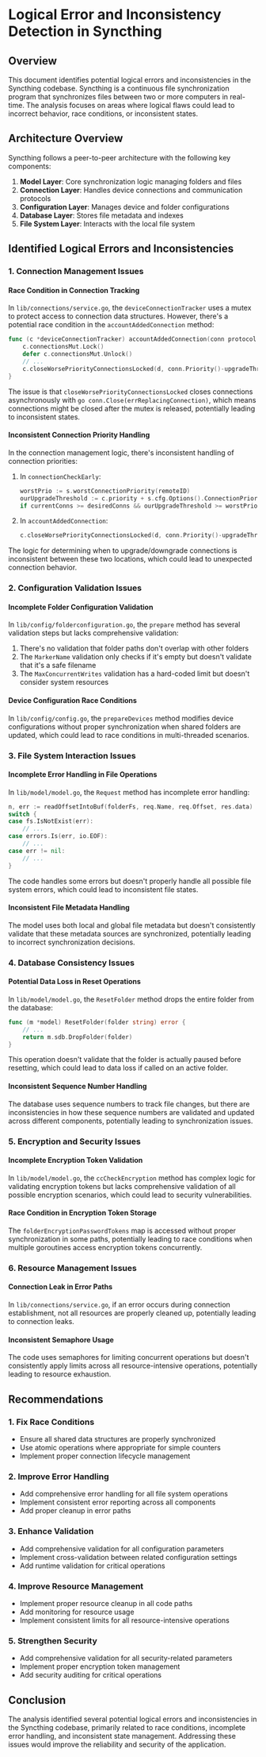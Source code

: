 # Logical Error and Inconsistency Detection in Syncthing

## Overview

This document identifies potential logical errors and inconsistencies in the Syncthing codebase. Syncthing is a continuous file synchronization program that synchronizes files between two or more computers in real-time. The analysis focuses on areas where logical flaws could lead to incorrect behavior, race conditions, or inconsistent states.

## Architecture Overview

Syncthing follows a peer-to-peer architecture with the following key components:

1. **Model Layer**: Core synchronization logic managing folders and files
2. **Connection Layer**: Handles device connections and communication protocols
3. **Configuration Layer**: Manages device and folder configurations
4. **Database Layer**: Stores file metadata and indexes
5. **File System Layer**: Interacts with the local file system

## Identified Logical Errors and Inconsistencies

### 1. Connection Management Issues

#### Race Condition in Connection Tracking
In `lib/connections/service.go`, the `deviceConnectionTracker` uses a mutex to protect access to connection data structures. However, there's a potential race condition in the `accountAddedConnection` method:

```go
func (c *deviceConnectionTracker) accountAddedConnection(conn protocol.Connection, h protocol.Hello, upgradeThreshold int) {
    c.connectionsMut.Lock()
    defer c.connectionsMut.Unlock()
    // ...
    c.closeWorsePriorityConnectionsLocked(d, conn.Priority()-upgradeThreshold)
}
```

The issue is that `closeWorsePriorityConnectionsLocked` closes connections asynchronously with `go conn.Close(errReplacingConnection)`, which means connections might be closed after the mutex is released, potentially leading to inconsistent states.

#### Inconsistent Connection Priority Handling
In the connection management logic, there's inconsistent handling of connection priorities:

1. In `connectionCheckEarly`:
   ```go
   worstPrio := s.worstConnectionPriority(remoteID)
   ourUpgradeThreshold := c.priority + s.cfg.Options().ConnectionPriorityUpgradeThreshold
   if currentConns >= desiredConns && ourUpgradeThreshold >= worstPrio {
   ```

2. In `accountAddedConnection`:
   ```go
   c.closeWorsePriorityConnectionsLocked(d, conn.Priority()-upgradeThreshold)
   ```

The logic for determining when to upgrade/downgrade connections is inconsistent between these two locations, which could lead to unexpected connection behavior.

### 2. Configuration Validation Issues

#### Incomplete Folder Configuration Validation
In `lib/config/folderconfiguration.go`, the `prepare` method has several validation steps but lacks comprehensive validation:

1. There's no validation that folder paths don't overlap with other folders
2. The `MarkerName` validation only checks if it's empty but doesn't validate that it's a safe filename
3. The `MaxConcurrentWrites` validation has a hard-coded limit but doesn't consider system resources

#### Device Configuration Race Conditions
In `lib/config/config.go`, the `prepareDevices` method modifies device configurations without proper synchronization when shared folders are updated, which could lead to race conditions in multi-threaded scenarios.

### 3. File System Interaction Issues

#### Incomplete Error Handling in File Operations
In `lib/model/model.go`, the `Request` method has incomplete error handling:

```go
n, err := readOffsetIntoBuf(folderFs, req.Name, req.Offset, res.data)
switch {
case fs.IsNotExist(err):
    // ...
case errors.Is(err, io.EOF):
    // ...
case err != nil:
    // ...
}
```

The code handles some errors but doesn't properly handle all possible file system errors, which could lead to inconsistent file states.

#### Inconsistent File Metadata Handling
The model uses both local and global file metadata but doesn't consistently validate that these metadata sources are synchronized, potentially leading to incorrect synchronization decisions.

### 4. Database Consistency Issues

#### Potential Data Loss in Reset Operations
In `lib/model/model.go`, the `ResetFolder` method drops the entire folder from the database:

```go
func (m *model) ResetFolder(folder string) error {
    // ...
    return m.sdb.DropFolder(folder)
}
```

This operation doesn't validate that the folder is actually paused before resetting, which could lead to data loss if called on an active folder.

#### Inconsistent Sequence Number Handling
The database uses sequence numbers to track file changes, but there are inconsistencies in how these sequence numbers are validated and updated across different components, potentially leading to synchronization issues.

### 5. Encryption and Security Issues

#### Incomplete Encryption Token Validation
In `lib/model/model.go`, the `ccCheckEncryption` method has complex logic for validating encryption tokens but lacks comprehensive validation of all possible encryption scenarios, which could lead to security vulnerabilities.

#### Race Condition in Encryption Token Storage
The `folderEncryptionPasswordTokens` map is accessed without proper synchronization in some paths, potentially leading to race conditions when multiple goroutines access encryption tokens concurrently.

### 6. Resource Management Issues

#### Connection Leak in Error Paths
In `lib/connections/service.go`, if an error occurs during connection establishment, not all resources are properly cleaned up, potentially leading to connection leaks.

#### Inconsistent Semaphore Usage
The code uses semaphores for limiting concurrent operations but doesn't consistently apply limits across all resource-intensive operations, potentially leading to resource exhaustion.

## Recommendations

### 1. Fix Race Conditions
- Ensure all shared data structures are properly synchronized
- Use atomic operations where appropriate for simple counters
- Implement proper connection lifecycle management

### 2. Improve Error Handling
- Add comprehensive error handling for all file system operations
- Implement consistent error reporting across all components
- Add proper cleanup in error paths

### 3. Enhance Validation
- Add comprehensive validation for all configuration parameters
- Implement cross-validation between related configuration settings
- Add runtime validation for critical operations

### 4. Improve Resource Management
- Implement proper resource cleanup in all code paths
- Add monitoring for resource usage
- Implement consistent limits for all resource-intensive operations

### 5. Strengthen Security
- Add comprehensive validation for all security-related parameters
- Implement proper encryption token management
- Add security auditing for critical operations

## Conclusion

The analysis identified several potential logical errors and inconsistencies in the Syncthing codebase, primarily related to race conditions, incomplete error handling, and inconsistent state management. Addressing these issues would improve the reliability and security of the application.